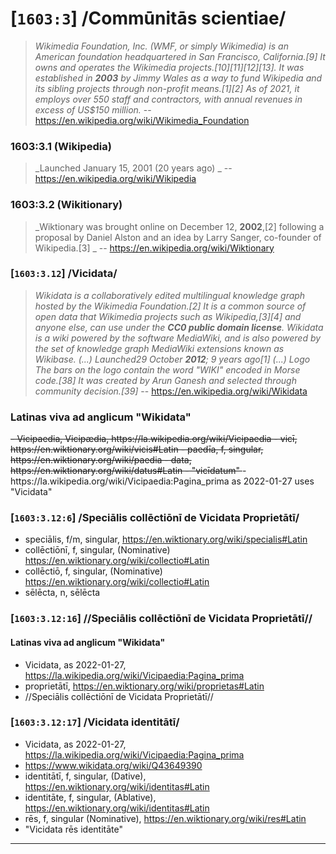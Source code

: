 # [`1603:3`] /Commūnitās scientiae/

> _Wikimedia Foundation, Inc. (WMF, or simply Wikimedia) is an American foundation headquartered in San Francisco, California.[9] It owns and operates the Wikimedia projects.[10][11][12][13]. It was established in **2003** by Jimmy Wales as a way to fund Wikipedia and its sibling projects through non-profit means.[1][2] As of 2021, it employs over 550 staff and contractors, with annual revenues in excess of US$150 million._ -- https://en.wikipedia.org/wiki/Wikimedia_Foundation

### 1603:3.1 (Wikipedia)
> _Launched	January 15, 2001 (20 years ago) _ -- https://en.wikipedia.org/wiki/Wikipedia



### 1603:3.2 (Wikitionary)
> _Wiktionary was brought online on December 12, **2002**,[2] following a proposal by Daniel Alston and an idea by Larry Sanger, co-founder of Wikipedia.[3] _ -- https://en.wikipedia.org/wiki/Wiktionary

### [`1603:3.12`] /Vicidata/
> _Wikidata is a collaboratively edited multilingual knowledge graph hosted by the Wikimedia Foundation.[2] It is a common source of open data that Wikimedia projects such as Wikipedia,[3][4] and anyone else, can use under the **CC0 public domain license**. Wikidata is a wiki powered by the software MediaWiki, and is also powered by the set of knowledge graph MediaWiki extensions known as Wikibase. (...) Launched29 October **2012**; 9 years ago[1] (...) Logo
The bars on the logo contain the word "WIKI" encoded in Morse code.[38] It was created by Arun Ganesh and selected through community decision.[39]_ -- https://en.wikipedia.org/wiki/Wikidata

### Latinas viva ad anglicum "Wikidata"
<s>
- Vicipaedia, Vicipædia, https://la.wikipedia.org/wiki/Vicipaedia
  - vicī, https://en.wiktionary.org/wiki/vicis#Latin
  - paedīa, f, singular, https://en.wiktionary.org/wiki/paedia
- data, https://en.wiktionary.org/wiki/datus#Latin
- "vicīdatum"
</s>
- https://la.wikipedia.org/wiki/Vicipaedia:Pagina_prima as 2022-01-27 uses "Vicidata"

### [`1603:3.12:6`] /Speciālis 	collēctiōnī de Vicidata Proprietātī/
- speciālis, f/m, singular, https://en.wiktionary.org/wiki/specialis#Latin
- collēctiōnī, f, singular, (Nominative) https://en.wiktionary.org/wiki/collectio#Latin
- collēctiō, f, singular, (Nominative) https://en.wiktionary.org/wiki/collectio#Latin
- sēlēcta, n, sēlēcta

### [`1603:3.12:16`] //Speciālis collēctiōnī de Vicidata Proprietātī//

#### Latinas viva ad anglicum "Wikidata"
- Vicidata, as 2022-01-27, https://la.wikipedia.org/wiki/Vicipaedia:Pagina_prima
- proprietātī, https://en.wiktionary.org/wiki/proprietas#Latin
- //Speciālis collēctiōnī de Vicidata Proprietātī//

### [`1603:3.12:17`] /Vicidata identitātī/
- Vicidata, as 2022-01-27, https://la.wikipedia.org/wiki/Vicipaedia:Pagina_prima
- https://www.wikidata.org/wiki/Q43649390
- identitātī, f, singular, (Dative), https://en.wiktionary.org/wiki/identitas#Latin
- identitāte, f, singular, (Ablative), https://en.wiktionary.org/wiki/identitas#Latin
- rēs, f, singular (Nominative), https://en.wiktionary.org/wiki/res#Latin
- "Vicidata rēs identitāte"


----

<!-- ### Neo latin term for citizen science
- https://www.wikidata.org/wiki/Q1093434

- commūnitās, f, nominative, https://en.wiktionary.org/wiki/communitas#Latin
- scientiae, f, https://en.wiktionary.org/wiki/scientia#Latin -->

<!--

Multiple languages of same item
- https://w.wiki/iRT
- https://www.wikidata.org/wiki/Wikidata:SPARQL_query_service/queries/examples#Names_of_Wikipedia_articles_in_multiple_languages

-->
